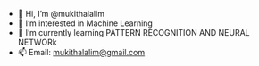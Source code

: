 - 👋 Hi, I’m @mukithalalim
- 👀 I’m interested in Machine Learning 
- 🌱 I’m currently learning PATTERN RECOGNITION AND NEURAL NETWORk
- 📫 Email: mukithalalim@gmail.com

<!---
mukithalalim/mukithalalim is a ✨ special ✨ repository because its `README.md` (this file) appears on your GitHub profile.
You can click the Preview link to take a look at your changes.
--->
